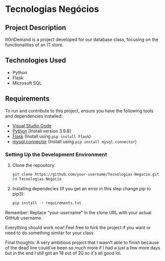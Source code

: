 # Tecnologias Negócios

## Project Description

ItOnDemand is a project developed for our database class, focusing on the functionalities of an IT store.

## Technologies Used

- Python
- Flask
- Microsoft SQL

## Requirements

To run and contribute to this project, ensure you have the following tools and dependencies installed:

- [Visual Studio Code](https://code.visualstudio.com/)
- [Python](https://www.python.org/) (Install version 3.9.8)
- [Flask](https://flask.palletsprojects.com/en/3.0.x/) (Install using `pip install Flask`)
- [mysql.connector](https://dev.mysql.com/doc/connector-python/en/) (Install using `pip install mysql.connector`)

### Setting Up the Development Environment

1. Clone the repository:

   ```bash
   git clone https://github.com/your-username/Tecnologias-Negocio.git
   cd Tecnologias-Negocio

2. Installing dependecies (If you get an error in this step change pip to pip3):
   ```bash
   pip install -r requirements.txt
   

Remember:
Replace "your-username" in the clone URL with your actual GitHub username.

Everything should work now!
Feel free to fork the project if you want or need to do something similar for your class


Final thoughts:
A very ambitious project that I wasn't able to finish because of the dead line could've been so much more if I had a just a few more days but in the end I still got an 18 out of 20 so it's all good lol.
